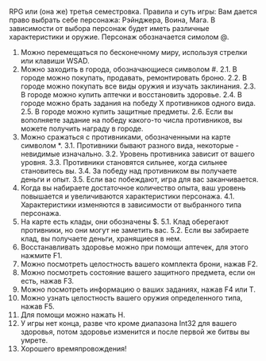 ﻿RPG или (она же) третья семестровка.
Правила и суть игры:
Вам дается право выбрать себе персонажа: Рэйнджера, Воина, Мага. 
В зависимости от выбора персонаж будет иметь различные характеристики и оружие.
Персонаж обозначается симолом @.
1. Можно перемещаться по бесконечному миру, используя стрелки или клавиши WSAD.
2. Можно заходить в города, обозначающиеся символом #.
	2.1. В городе можно покупать, продавать, ремонтировать броню.
	2.2. В городе можно покупать все виды оружия и изучать заклинания.
	2.3. В городе можно купить аптечки и восстановить здоровье.
	2.4. В городе можно брать задания на победу X противников одного вида.
	2.5. В городе можно купить защитные предметы.
	2.6. Если вы вополняете задание на победу какого-то числа противников, вы можете получить награду в городе.
3. Можно сражаться с противниками, обозначенными на карте символом *.
	3.1. Противники бывают разного вида, некоторые - невидимые изначально.
	3.2. Уровень противника зависит от вашего уровня.
	3.3. Противники становятся сильнее, когда сильнее становитесь вы.
	3.4. За победу над противником вы получаете деньги и опыт.
	3.5. Если вас побеждают, игра для вас заканчивается.
4. Когда вы набираете достаточное количество опыта, ваш уровень повышается и увеличиваются характеристики персонажа.
	4.1. Характеристики изменяются в зависимости от выбранного типа персонажа.
5. На карте есть клады, они обозначены $.
	5.1. Клад оберегают противники, но они могут не заметить вас.
	5.2. Если вы забираете клад, вы получаете деньги, хранящиеся в нем.
6. Восстанавливать здоровье можно при помощи аптечек, для этого нажмите F1.
7. Можно посмотреть целостность вашего комплекта брони, нажав F2.
8. Можно посмотреть состояние вашего защитного предмета, если он есть, нажав F3.
9. Можно посмотреть информацию о ваших заданиях, нажав F4 или T.
10. Можно узнать целостность вашего оружия определенного типа, нажав F5.
11. Для помощи можно нажать H. 
12. У игры нет конца, разве что кроме диапазона Int32 для вашего здоровья, потом здоровье изменится и после первой же битвы вы умрете.
13. Хорошего времяпровождения!